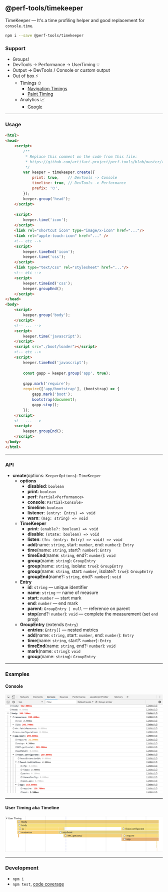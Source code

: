@perf-tools/timekeeper
----------------------
TimeKeeper — It's a time profiling helper and good replacement for `console.time`.

```sh
npm i --save @perf-tools/timekeeper
```

### Support

 - Groups!
 - DevTools -> Performance -> UserTiming 💡
 - Output -> DevTools / Console or custom output
 - Out of box ⚡️
   - Timings ⏱
     - [Navigation Timings](./timings/navigation)
     - [Paint Timing](./timings/paint)
   - Analytics 📈
     - [Google](./analytics/google)

 ---

### Usage

```html
<html>
<head>
	<script>
		/**
		 * Replace this comment on the code from this file:
		 * https://github.com/artifact-project/perf-tools/blob/master/timekeeper/timekeeper.js
		 */
		var keeper = timekeeper.create({
			print: true,    // DevTools -> Console
			timeline: true, // DevTools -> Performance
			prefix: '⏱',
		});
		keeper.group('head');
	</script>

	<script>
		keeper.time('icon');
	</script>
	<link rel="shortcut icon" type="image/x-icon" href="..."/>
	<link rel="apple-touch-icon" href="..." />
	<!-- etc -->
	<script>
		keeper.timeEnd('icon');
		keeper.time('css');
	</script>
	<link type="text/css" rel="stylesheet" href="..."/>
	<!-- etc -->
	<script>
		keeper.timeEnd('css');
		keeper.groupEnd();
	</script>
</head>
<body>
	<script>
		keeper.group('body');
	</script>
	<!-- ... -->
	<script>
		keeper.time('javascript');
	</script>
	<script src="./boot/loader"></script>
	<!-- etc -->
	<script>
		keeper.timeEnd('javascript');

		const gapp = keeper.group('app', true);

		gapp.mark('require');
		require(['app/bootstrap'], (bootstrap) => {
			gapp.mark('boot');
			bootstrap(document);
			gapp.stop();
		});
	</script>
	<!-- ... -->
	<script>
		keeper.groupEnd();
	</script>
</body>
</html>
```

---

### API

- **create**(options: `KeeperOptions`): `TimeKeeper`
  - **options**
    - **disabled**: `boolean`
    - **print**: `boolean`
	- **perf**: `Partial<Performance>`
	- **console**: `Partial<Console>`
	- **timeline**: `boolean`
	- **listener**: `(entry: Entry) => void`
	- **warn**: `(msg: string) => void`
  - **TimeKeeper**
    - **print**: `(enable?: boolean) => void`
    - **disable**: `(state: boolean) => void`
    - **listen**: `(fn: (entry: Entry) => void) => void`
    - **add**(name: `string`, start: `number`, end: `number`): `Entry`
    - **time**(name: `string`, start?: `number`): `Entry`
    - **timeEnd**(name: `string`, end?: `number`): `void`
    - **group**(name: `string`): `GroupEntry`
    - **group**(name: `string`, isolate: `true`): `GroupEntry`
    - **group**(name: `string`, start: `number`, isolate?: `true`): `GroupEntry`
    - **groupEnd**(name?: `string`, end?: `number`): `void`
  - **Entry**
    - **id**: `string` — unique identifier
    - **name**: `string` — name of measure
    - **start**: `number` — start mark
    - **end**: `number` — end mark
    - **parent**: `GroupEntry | null` — reference on parent
	- **stop**(end?: `number`): `void` — complete the measurement (set `end` prop)
  - **GroupEntry** (extends `Entry`)
    - **entries**: `Entry[]` — nested metrics
	- **add**(name: `string`, start: `number`, end: `number`): `Entry`
    - **time**(name: `string`, start?: `number`): `Entry`
    - **timeEnd**(name: `string`, end?: `number`): `void`
    - **mark**(name: `string`): `void`
    - **group**(name: `string`): `GroupEntry`

---

### Examples

#### Console

![DevTools / Console](./__docs__/console.png)

---

#### User Timing aka Timeline

![DevTools / Timelime](./__docs__/timeline.png)

---

### Development

 - `npm i`
 - `npm test`, [code coverage](./coverage/lcov-report/index.html)
